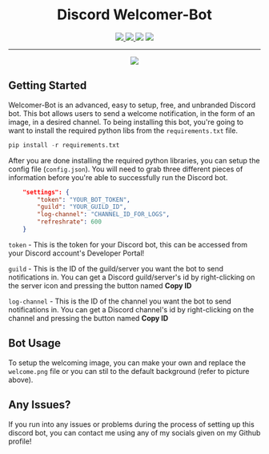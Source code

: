 <h1 align="center">Discord Welcomer-Bot</h1>
<p align="center">
    <a href="https://github.com/hattvr/MagicEden-NFT-Bot/releases/latest">
        <img src="https://img.shields.io/github/v/release/hattvr/MagicEden-NFT-Bot?label=Latest%20Version">
    </a>
    <a href="https://github.com/hattvr/MagicEden-NFT-Bot/commit/master">
        <img src="https://img.shields.io/github/last-commit/hattvr/MagicEden-NFT-Bot?label=Last%20Update">
    </a>
    <img src="https://img.shields.io/github/languages/code-size/hattvr/MagicEden-NFT-Bot?label=Size">
    <a href="https://github.com/hattvr/MagicEden-NFT-Bot/issues">
        <img src="https://img.shields.io/github/issues/hattvr/MagicEden-NFT-Bot?label=Issues">
    </a>
</p>

---
<div align="center">
    <img src="https://i.imgur.com/G67f6xS.png">
</div>

## **Getting Started**  
Welcomer-Bot is an advanced, easy to setup, free, and unbranded Discord bot. This bot allows users to send a welcome notification, in the form of an image, in a desired channel. To being installing this bot, you're going to want to install the required python libs from the `requirements.txt` file.
```py
pip install -r requirements.txt
```

After you are done installing the required python libraries, you can setup the config file (`config.json`). You will need to grab three different pieces of information before you're able to successfully run the Discord bot.
```json
    "settings": {
        "token": "YOUR_BOT_TOKEN",
        "guild": "YOUR_GUILD_ID",
        "log-channel": "CHANNEL_ID_FOR_LOGS",
        "refreshrate": 600
    }
```
`token` - This is the token for your Discord bot, this can be accessed from your Discord account's Developer Portal!

`guild` - This is the ID of the guild/server you want the bot to send notifications in. You can get a Discord guild/server's id by right-clicking on the server icon and pressing the button named **Copy ID**

`log-channel` - This is the ID of the channel you want the bot to send notifications in. You can get a Discord channel's id by right-clicking on the channel and pressing the button named **Copy ID**

## **Bot Usage**
To setup the welcoming image, you can make your own and replace the `welcome.png` file or you can stil to the default background (refer to picture above).

## **Any Issues?**  
If you run into any issues or problems during the process of setting up this discord bot, you can contact me using any of my socials given on my Github profile!
